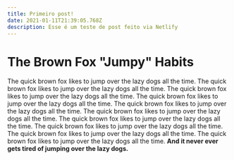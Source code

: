 ```yaml
---
title: Primeiro post!
date: 2021-01-11T21:39:05.768Z
description: Esse é um teste de post feito via Netlify
---
```

# The Brown Fox "Jumpy" Habits

The quick brown fox likes to jump over the lazy dogs all the time. The quick brown fox likes to jump over the lazy dogs all the time. The quick brown fox likes to jump over the lazy dogs all the time. The quick brown fox likes to jump over the lazy dogs all the time. The quick brown fox likes to jump over the lazy dogs all the time. The quick brown fox likes to jump over the lazy dogs all the time. The quick brown fox likes to jump over the lazy dogs all the time. The quick brown fox likes to jump over the lazy dogs all the time. The quick brown fox likes to jump over the lazy dogs all the time. The quick brown fox likes to jump over the lazy dogs all the time. **And it never ever gets tired of jumping over the lazy dogs.**